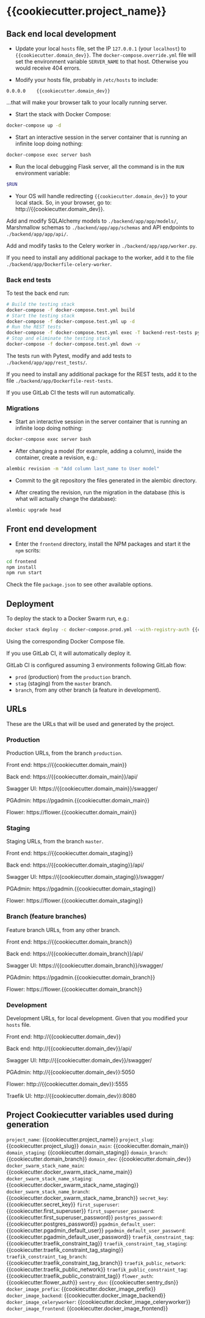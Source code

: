 # {{cookiecutter.project_name}}

## Back end local development

* Update your local `hosts` file, set the IP `127.0.0.1` (your `localhost`) to `{{cookiecutter.domain_dev}}`. The `docker-compose.override.yml` file will set the environment variable `SERVER_NAME` to that host. Otherwise you would receive 404 errors.

* Modify your hosts file, probably in `/etc/hosts` to include:

```
0.0.0.0    {{cookiecutter.domain_dev}}
```

...that will make your browser talk to your locally running server.

* Start the stack with Docker Compose:

```bash
docker-compose up -d
```

* Start an interactive session in the server container that is running an infinite loop doing nothing:

```bash
docker-compose exec server bash
```

* Run the local debugging Flask server, all the command is in the `RUN` environment variable:

```bash
$RUN
```

* Your OS will handle redirecting `{{cookiecutter.domain_dev}}` to your local stack. So, in your browser, go to: http://{{cookiecutter.domain_dev}}.

Add and modify SQLAlchemy models to `./backend/app/app/models/`, Marshmallow schemas to `./backend/app/app/schemas` and API endpoints to `./backend/app/app/api/`.

Add and modify tasks to the Celery worker in `./backend/app/app/worker.py`. 

If you need to install any additional package to the worker, add it to the file `./backend/app/Dockerfile-celery-worker`.


### Back end tests

To test the back end run:

```bash
# Build the testing stack
docker-compose -f docker-compose.test.yml build
# Start the testing stack
docker-compose -f docker-compose.test.yml up -d
# Run the REST tests
docker-compose -f docker-compose.test.yml exec -T backend-rest-tests pytest
# Stop and eliminate the testing stack
docker-compose -f docker-compose.test.yml down -v
```

The tests run with Pytest, modify and add tests to `./backend/app/app/rest_tests/`.

If you need to install any additional package for the REST tests, add it to the file `./backend/app/Dockerfile-rest-tests`.

If you use GitLab CI the tests will run automatically.


### Migrations

* Start an interactive session in the server container that is running an infinite loop doing nothing:

```bash
docker-compose exec server bash
```

* After changing a model (for example, adding a column), inside the container, create a revision, e.g.:

```bash
alembic revision -m "Add column last_name to User model"
```

* Commit to the git repository the files generated in the alembic directory.

* After creating the revision, run the migration in the database (this is what will actually change the database):

```bash
alembic upgrade head
```

## Front end development

* Enter the `frontend` directory, install the NPM packages and start it the `npm` scrits:

```bash
cd frontend
npm install
npm run start
```

Check the file `package.json` to see other available options.

## Deployment

To deploy the stack to a Docker Swarm run, e.g.:

```bash
docker stack deploy -c docker-compose.prod.yml --with-registry-auth {{cookiecutter.docker_swarm_stack_name_main}}
```

Using the corresponding Docker Compose file.

If you use GitLab CI, it will automatically deploy it. 

GitLab CI is configured assuming 3 environments following GitLab flow:

* `prod` (production) from the `production` branch.
* `stag` (staging) from the `master` branch.
* `branch`, from any other branch (a feature in development).


## URLs

These are the URLs that will be used and generated by the project.

### Production

Production URLs, from the branch `production`.

Front end: https://{{cookiecutter.domain_main}}

Back end: https://{{cookiecutter.domain_main}}/api/

Swagger UI: https://{{cookiecutter.domain_main}}/swagger/

PGAdmin: https://pgadmin.{{cookiecutter.domain_main}}

Flower: https://flower.{{cookiecutter.domain_main}}

### Staging

Staging URLs, from the branch `master`.

Front end: https://{{cookiecutter.domain_staging}}

Back end: https://{{cookiecutter.domain_staging}}/api/

Swagger UI: https://{{cookiecutter.domain_staging}}/swagger/

PGAdmin: https://pgadmin.{{cookiecutter.domain_staging}}

Flower: https://flower.{{cookiecutter.domain_staging}}

### Branch (feature branches)

Feature branch URLs, from any other branch.

Front end: https://{{cookiecutter.domain_branch}}

Back end: https://{{cookiecutter.domain_branch}}/api/

Swagger UI: https://{{cookiecutter.domain_branch}}/swagger/

PGAdmin: https://pgadmin.{{cookiecutter.domain_branch}}

Flower: https://flower.{{cookiecutter.domain_branch}}
    
### Development

Development URLs, for local development. Given that you modified your `hosts` file.

Front end: http://{{cookiecutter.domain_dev}}

Back end: http://{{cookiecutter.domain_dev}}/api/

Swagger UI: http://{{cookiecutter.domain_dev}}/swagger/

PGAdmin: http://{{cookiecutter.domain_dev}}:5050

Flower: http://{{cookiecutter.domain_dev}}:5555

Traefik UI: http://{{cookiecutter.domain_dev}}:8080

## Project Cookiecutter variables used during generation

`project_name`: {{cookiecutter.project_name}}
`project_slug`: {{cookiecutter.project_slug}}
`domain_main`: {{cookiecutter.domain_main}}
`domain_staging`: {{cookiecutter.domain_staging}}
`domain_branch`: {{cookiecutter.domain_branch}}
`domain_dev`: {{cookiecutter.domain_dev}}
`docker_swarm_stack_name_main`: {{cookiecutter.docker_swarm_stack_name_main}}
`docker_swarm_stack_name_staging`: {{cookiecutter.docker_swarm_stack_name_staging}}
`docker_swarm_stack_name_branch`: {{cookiecutter.docker_swarm_stack_name_branch}}
`secret_key`: {{cookiecutter.secret_key}}
`first_superuser`: {{cookiecutter.first_superuser}}
`first_superuser_password`: {{cookiecutter.first_superuser_password}}
`postgres_password`: {{cookiecutter.postgres_password}}
`pgadmin_default_user`: {{cookiecutter.pgadmin_default_user}}
`pgadmin_default_user_password`: {{cookiecutter.pgadmin_default_user_password}}
`traefik_constraint_tag`: {{cookiecutter.traefik_constraint_tag}}
`traefik_constraint_tag_staging`: {{cookiecutter.traefik_constraint_tag_staging}}
`traefik_constraint_tag_branch`: {{cookiecutter.traefik_constraint_tag_branch}}
`traefik_public_network`: {{cookiecutter.traefik_public_network}}
`traefik_public_constraint_tag`: {{cookiecutter.traefik_public_constraint_tag}}
`flower_auth`: {{cookiecutter.flower_auth}}
`sentry_dsn`: {{cookiecutter.sentry_dsn}}
`docker_image_prefix`: {{cookiecutter.docker_image_prefix}}
`docker_image_backend`: {{cookiecutter.docker_image_backend}}
`docker_image_celeryworker`: {{cookiecutter.docker_image_celeryworker}}
`docker_image_frontend`: {{cookiecutter.docker_image_frontend}}

